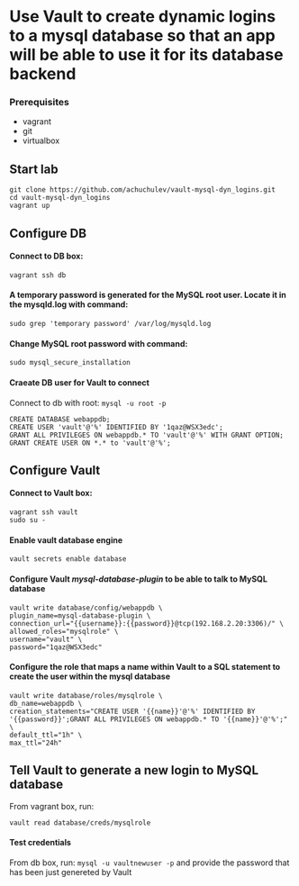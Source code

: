 # Use Vault to create dynamic logins to a mysql database so that an app will be able to use it for its database backend

### Prerequisites

* vagrant
* git
* virtualbox

## Start lab

```
git clone https://github.com/achuchulev/vault-mysql-dyn_logins.git
cd vault-mysql-dyn_logins
vagrant up
```

## Configure DB

#### Connect to DB box: 

`vagrant ssh db`

#### A temporary password is generated for the MySQL root user. Locate it in the mysqld.log with command:

`sudo grep 'temporary password' /var/log/mysqld.log`

#### Change MySQL root password with command:

`sudo mysql_secure_installation`

#### Craeate DB user for Vault to connect

Connect to db with root: `mysql -u root -p`

```
CREATE DATABASE webappdb;
CREATE USER 'vault'@'%' IDENTIFIED BY '1qaz@WSX3edc';
GRANT ALL PRIVILEGES ON webappdb.* TO 'vault'@'%' WITH GRANT OPTION;
GRANT CREATE USER ON *.* to 'vault'@'%';
```

## Configure Vault

#### Connect to Vault box: 

```
vagrant ssh vault
sudo su -
```

#### Enable vault database engine

`vault secrets enable database`

#### Configure Vault *mysql-database-plugin* to be able to talk to MySQL database

```
vault write database/config/webappdb \
plugin_name=mysql-database-plugin \
connection_url="{{username}}:{{password}}@tcp(192.168.2.20:3306)/" \
allowed_roles="mysqlrole" \
username="vault" \
password="1qaz@WSX3edc"
```

#### Configure the role that maps a name within Vault to a SQL statement to create the user within the mysql database

```
vault write database/roles/mysqlrole \
db_name=webappdb \
creation_statements="CREATE USER '{{name}}'@'%' IDENTIFIED BY '{{password}}';GRANT ALL PRIVILEGES ON webappdb.* TO '{{name}}'@'%';" \
default_ttl="1h" \
max_ttl="24h"
```

## Tell Vault to generate a new login to MySQL database

From vagrant box, run:

`vault read database/creds/mysqlrole`

#### Test credentials

From db box, run: `mysql -u vaultnewuser -p` and provide the password that has been just genereted by Vault

